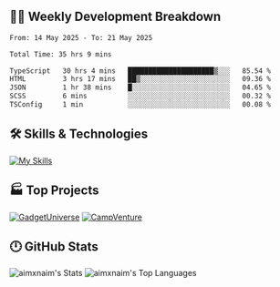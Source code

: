 

## 🧑‍💻 Weekly Development Breakdown

<!--START_SECTION:waka-->

```txt
From: 14 May 2025 - To: 21 May 2025

Total Time: 35 hrs 9 mins

TypeScript   30 hrs 4 mins   █████████████████████▒░░░   85.54 %
HTML         3 hrs 17 mins   ██▒░░░░░░░░░░░░░░░░░░░░░░   09.36 %
JSON         1 hr 38 mins    █░░░░░░░░░░░░░░░░░░░░░░░░   04.65 %
SCSS         6 mins          ░░░░░░░░░░░░░░░░░░░░░░░░░   00.32 %
TSConfig     1 min           ░░░░░░░░░░░░░░░░░░░░░░░░░   00.08 %
```

<!--END_SECTION:waka-->

## 🛠️ Skills & Technologies

[![My Skills](https://skillicons.dev/icons?i=angular,react,docker,mongodb,nodejs,express,github,bootstrap,prisma,postman,postgres&perline=8)](https://skillicons.dev)

## 🏭 Top Projects

[![GadgetUniverse](https://github-readme-stats.vercel.app/api/pin/?username=aimxnaim&repo=GadgetUniverse&theme=dark)](https://github.com/aimxnaim/GadgetUniverse)
[![CampVenture](https://github-readme-stats.vercel.app/api/pin/?username=aimxnaim&repo=CampVenture&theme=dark)](https://github.com/aimxnaim/CampVenture)

## 🕛 GitHub Stats

![aimxnaim's Stats](https://github-readme-stats.vercel.app/api?username=aimxnaim&theme=tokyonight&show_icons=true&hide_border=true&count_private=true)
![aimxnaim's Top Languages](https://github-readme-stats.vercel.app/api/top-langs/?username=aimxnaim&theme=tokyonight&show_icons=true&hide_border=true&layout=compact)




